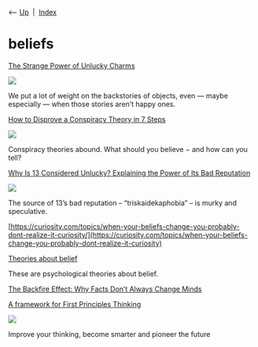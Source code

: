 <div class="nav">

⟵ [Up](index.html)  \|  [Index](index.html)

</div>

# beliefs

<div class="cards">

<div class="card">

<div class="card-title">

[The Strange Power of Unlucky
Charms](https://www.thecut.com/2016/06/the-strange-power-of-unlucky-charms.html)

</div>

<div class="card-image">

[![](https://pyxis.nymag.com/v1/imgs/96f/f26/10be04c0800e2f7a57b3bffef8f823b400-02-sinister-engagement-ring.1x.rsocial.w1200.jpg)](https://www.thecut.com/2016/06/the-strange-power-of-unlucky-charms.html)

</div>

We put a lot of weight on the backstories of objects, even — maybe
especially — when those stories aren’t happy ones.

</div>

<div class="card">

<div class="card-title">

[How to Disprove a Conspiracy Theory in 7
Steps](https://theconversation.com/how-to-tell-if-a-conspiracy-theory-is-probably-false-229081)

</div>

<div class="card-image">

[![](https://images.theconversation.com/files/592152/original/file-20240503-16-me9omt.jpg?ixlib=rb-4.1.0&rect=0%2C63%2C8442%2C4220&q=45&auto=format&w=1356&h=668&fit=crop)](https://theconversation.com/how-to-tell-if-a-conspiracy-theory-is-probably-false-229081)

</div>

Conspiracy theories abound. What should you believe − and how can you
tell?

</div>

<div class="card">

<div class="card-title">

[Why Is 13 Considered Unlucky? Explaining the Power of Its Bad
Reputation](https://getpocket.com/explore/item/why-is-13-considered-unlucky-explaining-the-power-of-its-bad-reputation)

</div>

<div class="card-image">

[![](https://pocket-image-cache.com/1200x/filters:format(jpg):extract_focal()/https%3A%2F%2Fimages.theconversation.com%2Ffiles%2F490737%2Foriginal%2Ffile-20221019-20-g6fx2h.jpg%3Fixlib%3Drb-1.1.0%26rect%3D44%252C0%252C2072%252C1414%26q%3D20%26auto%3Dformat%26w%3D320%26fit%3Dclip%26dpr%3D2%26usm%3D12%26cs%3Dstrip)](https://getpocket.com/explore/item/why-is-13-considered-unlucky-explaining-the-power-of-its-bad-reputation)

</div>

The source of 13’s bad reputation – “triskaidekaphobia” – is murky and
speculative.

</div>

<div class="card">

<div class="card-title">

[https://curiosity.com/topics/when-your-beliefs-change-you-probably-dont-realize-it-curiosity/](https://curiosity.com/topics/when-your-beliefs-change-you-probably-dont-realize-it-curiosity)

</div>

</div>

<div class="card">

<div class="card-title">

[Theories about
belief](http://changingminds.org/explanations/theories/a_belief.htm)

</div>

These are psychological theories about belief.

</div>

<div class="card">

<div class="card-title">

[The Backfire Effect: Why Facts Don’t Always Change
Minds](https://effectiviology.com/backfire-effect-facts-dont-change-minds)

</div>

</div>

<div class="card">

<div class="card-title">

[A framework for First Principles
Thinking](https://medium.com/@neilkakkar/a-framework-for-first-principles-thinking-522eff9d589c)

</div>

<div class="card-image">

[![](https://miro.medium.com/v2/da:true/resize:fit:1200/0*T2OmJbnLpqgiI-JX)](https://medium.com/@neilkakkar/a-framework-for-first-principles-thinking-522eff9d589c)

</div>

Improve your thinking, become smarter and pioneer the future

</div>

</div>
